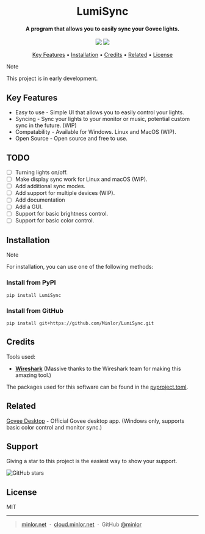 
<h1 align="center">
  <br>
  LumiSync
  <br>
</h1>

<h4 align="center">A program that allows you to easily sync your Govee lights.</h4>
<p align="center">
    <a href="https://github.com/Minlor/LumiSync/stargazers"><img src="https://img.shields.io/github/stars/Minlor/LumiSync.svg?style=social&label=Star"></a>
    <a href="https://github.com/Minlor/LumiSync/watchers"><img src="https://img.shields.io/github/watchers/Minlor/LumiSync.svg?style=social&label=Watch"></a>
</p>

<p align="center">
  <a href="#key-features">Key Features</a> •
  <a href="#Installation">Installation</a> •
  <a href="#credits">Credits</a> •
  <a href="#related">Related</a> •
  <a href="#license">License</a>
</p>

> [!Note]
> This project is in early development.

## Key Features

* Easy to use - Simple UI that allows you to easily control your lights.
* Syncing - Sync your lights to your monitor or music, potential custom sync in the future. (WIP)
* Compatability - Available for Windows. Linux and MacOS (WIP).
* Open Source - Open source and free to use.

## TODO

* [ ] Turning lights on/off.
* [ ] Make display sync work for Linux and macOS (WIP).
* [ ] Add additional sync modes.
* [ ] Add support for multiple devices (WIP).
* [ ] Add documentation
* [ ] Add a GUI.
* [ ] Support for basic brightness control.
* [ ] Support for basic color control.

## Installation

> [!Note]
> For installation, you can use one of the following methods:

### Install from PyPI
```
pip install LumiSync
```

### Install from GitHub

```
pip install git+https://github.com/Minlor/LumiSync.git
```

## Credits

Tools used:

* [**Wireshark**](https://wireshark.org/) (Massive thanks to the Wireshark team for making this amazing tool.)

The packages used for this software can be found in the [pyproject.toml](https://github.com/Minlor/LumiSync/blob/main/pyproject.toml).

## Related

[Govee Desktop](https://www.govee.com/download/desktop) - Official Govee desktop app. (Windows only, supports basic color control and monitor sync.)

## Support

<p>Giving a star to this project is the easiest way to show your support.</p>

![GitHub stars](https://img.shields.io/github/stars/Minlor/LumiSync.svg?style=social&label=Star)

## License

MIT

---

> [minlor.net](https://minlor.net) &nbsp;&middot;&nbsp;
> [cloud.minlor.net](https://cloud.minlor.net) &nbsp;&middot;&nbsp;
> GitHub [@minlor](https://github.com/minlor)
